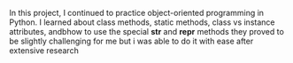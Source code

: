 In this project, I continued to practice object-oriented programming in Python. I learned about class methods, static methods, class vs instance attributes, andbhow to use the special __str__ and __repr__ methods
they proved to be slightly challenging for me but i was able to do it with ease after extensive research
